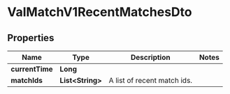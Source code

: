 

# ValMatchV1RecentMatchesDto


## Properties

| Name | Type | Description | Notes |
|------------ | ------------- | ------------- | -------------|
|**currentTime** | **Long** |  |  |
|**matchIds** | **List&lt;String&gt;** | A list of recent match ids. |  |



